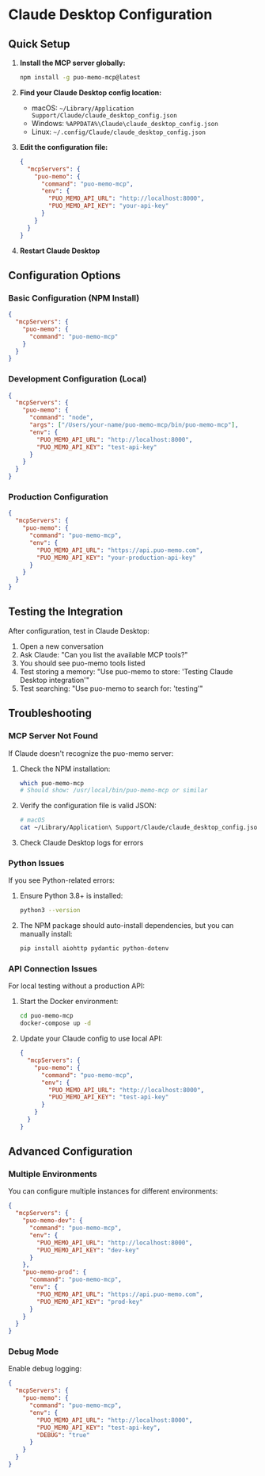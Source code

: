# Claude Desktop Configuration

## Quick Setup

1. **Install the MCP server globally:**
   ```bash
   npm install -g puo-memo-mcp@latest
   ```

2. **Find your Claude Desktop config location:**
   - macOS: `~/Library/Application Support/Claude/claude_desktop_config.json`
   - Windows: `%APPDATA%\Claude\claude_desktop_config.json`
   - Linux: `~/.config/Claude/claude_desktop_config.json`

3. **Edit the configuration file:**

   ```json
   {
     "mcpServers": {
       "puo-memo": {
         "command": "puo-memo-mcp",
         "env": {
           "PUO_MEMO_API_URL": "http://localhost:8000",
           "PUO_MEMO_API_KEY": "your-api-key"
         }
       }
     }
   }
   ```

4. **Restart Claude Desktop**

## Configuration Options

### Basic Configuration (NPM Install)
```json
{
  "mcpServers": {
    "puo-memo": {
      "command": "puo-memo-mcp"
    }
  }
}
```

### Development Configuration (Local)
```json
{
  "mcpServers": {
    "puo-memo": {
      "command": "node",
      "args": ["/Users/your-name/puo-memo-mcp/bin/puo-memo-mcp"],
      "env": {
        "PUO_MEMO_API_URL": "http://localhost:8000",
        "PUO_MEMO_API_KEY": "test-api-key"
      }
    }
  }
}
```

### Production Configuration
```json
{
  "mcpServers": {
    "puo-memo": {
      "command": "puo-memo-mcp",
      "env": {
        "PUO_MEMO_API_URL": "https://api.puo-memo.com",
        "PUO_MEMO_API_KEY": "your-production-api-key"
      }
    }
  }
}
```

## Testing the Integration

After configuration, test in Claude Desktop:

1. Open a new conversation
2. Ask Claude: "Can you list the available MCP tools?"
3. You should see puo-memo tools listed
4. Test storing a memory: "Use puo-memo to store: 'Testing Claude Desktop integration'"
5. Test searching: "Use puo-memo to search for: 'testing'"

## Troubleshooting

### MCP Server Not Found

If Claude doesn't recognize the puo-memo server:

1. Check the NPM installation:
   ```bash
   which puo-memo-mcp
   # Should show: /usr/local/bin/puo-memo-mcp or similar
   ```

2. Verify the configuration file is valid JSON:
   ```bash
   # macOS
   cat ~/Library/Application\ Support/Claude/claude_desktop_config.json | jq .
   ```

3. Check Claude Desktop logs for errors

### Python Issues

If you see Python-related errors:

1. Ensure Python 3.8+ is installed:
   ```bash
   python3 --version
   ```

2. The NPM package should auto-install dependencies, but you can manually install:
   ```bash
   pip install aiohttp pydantic python-dotenv
   ```

### API Connection Issues

For local testing without a production API:

1. Start the Docker environment:
   ```bash
   cd puo-memo-mcp
   docker-compose up -d
   ```

2. Update your Claude config to use local API:
   ```json
   {
     "mcpServers": {
       "puo-memo": {
         "command": "puo-memo-mcp",
         "env": {
           "PUO_MEMO_API_URL": "http://localhost:8000",
           "PUO_MEMO_API_KEY": "test-api-key"
         }
       }
     }
   }
   ```

## Advanced Configuration

### Multiple Environments

You can configure multiple instances for different environments:

```json
{
  "mcpServers": {
    "puo-memo-dev": {
      "command": "puo-memo-mcp",
      "env": {
        "PUO_MEMO_API_URL": "http://localhost:8000",
        "PUO_MEMO_API_KEY": "dev-key"
      }
    },
    "puo-memo-prod": {
      "command": "puo-memo-mcp",
      "env": {
        "PUO_MEMO_API_URL": "https://api.puo-memo.com",
        "PUO_MEMO_API_KEY": "prod-key"
      }
    }
  }
}
```

### Debug Mode

Enable debug logging:

```json
{
  "mcpServers": {
    "puo-memo": {
      "command": "puo-memo-mcp",
      "env": {
        "PUO_MEMO_API_URL": "http://localhost:8000",
        "PUO_MEMO_API_KEY": "test-api-key",
        "DEBUG": "true"
      }
    }
  }
}
```